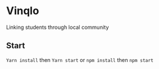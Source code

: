 # Vinqlo
Linking students through local community

## Start
``Yarn install`` then
``Yarn start`` 
or
``npm install`` then 
``npm start``
